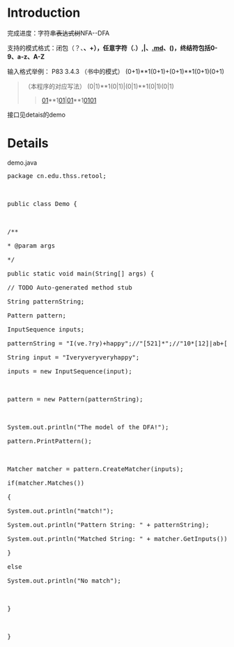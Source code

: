 # Introduction #


完成进度：字符串~~表达式树~~NFA--DFA

支持的模式格式：闭包（？、**、+），任意字符（.）,|、[.md](.md)、()，终结符包括0-9、a-z、A-Z**

输入格式举例：
P83 3.4.3	（书中的模式）        (0+1)**1(0+1)+(0+1)**1(0+1)(0+1)

> （本程序的对应写法）   (0|1)**1(0|1)|(0|1)**1(0|1)(0|1)
> > [01](01.md)**1[01](01.md)|[01](01.md)**1[01](01.md)[01](01.md)

接口见detais的demo

# Details #


demo.java
<pre>
package cn.edu.thss.retool;<br>
<br>
public class Demo {<br>
<br>
/**<br>
* @param args<br>
*/<br>
public static void main(String[] args) {<br>
// TODO Auto-generated method stub<br>
String patternString;<br>
Pattern pattern;<br>
InputSequence inputs;<br>
patternString = "I(ve.?ry)+happy";//"[521]*";//"10*[12]|ab+[bc]?|011(12*|abc)+z";<br>
String input = "Iveryveryveryhappy";<br>
inputs = new InputSequence(input);<br>
<br>
pattern = new Pattern(patternString);<br>
<br>
System.out.println("The model of the DFA!");<br>
pattern.PrintPattern();<br>
<br>
Matcher matcher = pattern.CreateMatcher(inputs);<br>
if(matcher.Matches())<br>
{<br>
System.out.println("match!");<br>
System.out.println("Pattern String: " + patternString);<br>
System.out.println("Matched String: " + matcher.GetInputs());<br>
}<br>
else<br>
System.out.println("No match");<br>
<br>
}<br>
<br>
}<br>
<br>
</pre>